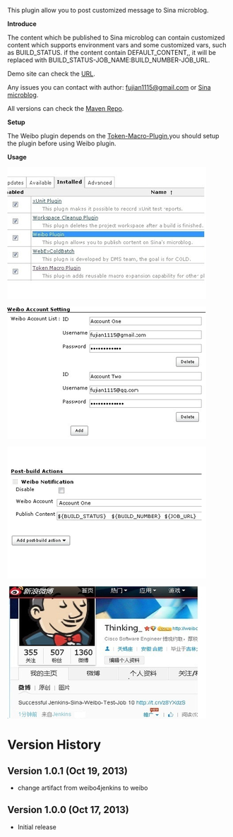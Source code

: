 
This plugin allow you to post customized message to Sina microblog.

**Introduce**

The content which be published to Sina microblog can contain customized
content which supports environment vars and some customized vars, such
as BUILD\_STATUS. if the content contain DEFAULT\_CONTENT,, it will be
replaced with BUILD\_STATUS-JOB\_NAME:BUILD\_NUMBER-JOB\_URL.

Demo site can check the [URL](http://weibo.com/jenkinsplugin).

Any issues you can contact with author: fujian1115@gmail.com or [Sina
microblog](http://www.weibo.com/fujianthinking).

All versions can check the [Maven
Repo](http://maven.jenkins-ci.org:8081/content/repositories/releases/org/jenkins-ci/plugins/weibo).

**Setup**

The Weibo plugin depends on
the [Token-Macro-Plugin](https://wiki.jenkins-ci.org/display/JENKINS/Token+Macro+Plugin),you
should setup the plugin before using Weibo plugin.

**Usage**

![](docs/images/111.jpg)

![](docs/images/333333.jpg)

![](docs/images/22222.jpg)

![](docs/images/123.jpg)

# **Version History**

## Version 1.0.1 (Oct 19, 2013)

-   change artifact from weibo4jenkins to weibo

## Version 1.0.0 (Oct 17, 2013)

-   Initial release
